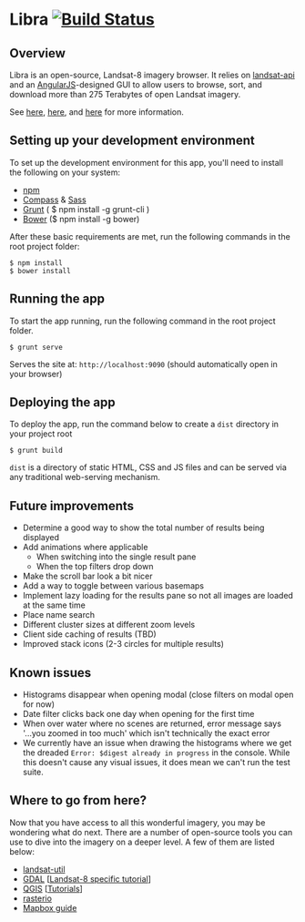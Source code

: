 # Libra [![Build Status](https://travis-ci.org/AstroDigital/libra.svg)](https://travis-ci.org/AstroDigital/libra)

## Overview

Libra is an open-source, Landsat-8 imagery browser. It relies on [landsat-api](https://github.com/developmentseed/landsat-api) and an [AngularJS](https://angularjs.org/)-designed GUI to allow users to browse, sort, and download more than 275 Terabytes of open Landsat imagery.

See [here](https://developmentseed.org/blog/2015/01/15/astro-digital-image-search/),
[here](https://medium.com/@astrodigital/browsing-large-sets-of-satellite-imagery-7096db1a807f), and [here](https://developmentseed.org/blog/2015/01/22/announcing-libra/) for more information.

## Setting up your development environment
To set up the development environment for this app, you'll need to install the following on your system:

- [npm](https://www.npmjs.com/)
- [Compass](http://compass-style.org/) & [Sass](http://sass-lang.com/)
- [Grunt](http://gruntjs.com/) ( $ npm install -g grunt-cli )
- [Bower](http://bower.io/) ($ npm install -g bower)

After these basic requirements are met, run the following commands in the root project folder:
```
$ npm install
$ bower install
```

## Running the app
To start the app running, run the following command in the root project folder.

```
$ grunt serve
```
Serves the site at: `http://localhost:9090` (should automatically open in
your browser)

## Deploying the app
To deploy the app, run the command below to create a `dist` directory in your project root

```
$ grunt build
```

`dist` is a directory of static HTML, CSS and JS files and can be served via any traditional web-serving mechanism.

## Future improvements
- Determine a good way to show the total number of results being displayed
- Add animations where applicable
    - When switching into the single result pane
    - When the top filters drop down
- Make the scroll bar look a bit nicer
- Add a way to toggle between various basemaps
- Implement lazy loading for the results pane so not all images are loaded at
the same time
- Place name search
- Different cluster sizes at different zoom levels
- Client side caching of results (TBD)
- Improved stack icons (2-3 circles for multiple results)

## Known issues

- Histograms disappear when opening modal (close filters on modal open for now)
- Date filter clicks back one day when opening for the first time
- When over water where no scenes are returned, error message says '...you zoomed in too much' which isn't technically the exact error
- We currently have an issue when drawing the histograms where we get the dreaded ```Error: $digest already in progress``` in the console. While this doesn't cause any visual issues, it does mean we can't run the test suite.

## Where to go from here?

Now that you have access to all this wonderful imagery, you may be wondering what do next. There are a number of open-source tools you can use to dive into the imagery on a deeper level. A few of them are listed below:

- [landsat-util](https://github.com/developmentseed/landsat-util)
- [GDAL](http://www.gdal.org/) [[Landsat-8 specific tutorial](https://www.mapbox.com/blog/processing-landsat-8/)]
- [QGIS](http://qgis.org) [[Tutorials](http://www.qgistutorials.com)]
- [rasterio](https://github.com/mapbox/rasterio)
- [Mapbox guide](https://www.mapbox.com/guides/processing-satellite-imagery/)
